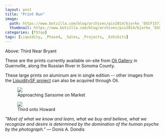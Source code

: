 ```yaml
---
layout: post
title: "Print Run"
image:
  path: https://www.botzilla.com/blog/archives/pix2014/bjorke_'DSCF1573.jpg
  thumbnail: https://www.botzilla.com/blog/archives/pix2014/bjorke_'DSCF1573.jpg
categories: [fStop]
tags: [Liquidity, _Phase4, _Sales, _Projects, _Exhibits]
---
```


<figcaption>Above: Third Near Bryant</figcaption>

These are the prints currently available on-site from
<a href="https://www.oligallery.com/">Oli Gallery</a> in Guernville, along the Russian River in Sonoma County.

These large prints on aluminum are in single edition -- other images from the <a href="/liquiditysf/">LiquiditySF project</a> can also be acquired through Oli.

<!--more-->
<figure class="align-center">
<img src="https://www.botzilla.com/blog/archives/pix2014/bjorke_PICS2041.jpg">
<figcaption>Approaching Sansome on Market</figcaption>
</figure>

<figure class="align-center">
<img src="https://www.botzilla.com/blog/archives/pix2014/bjorke_DSCF5667.jpg">
<figcaption>Third onto Howard</figcaption>
</figure>

<i>"Most of what we know and learn, what we buy and believe, what we recognize and desire is determined by the domination of the human psyche by the photograph."</i> &mdash; Donis A. Dondis




